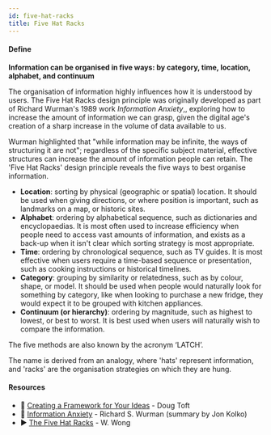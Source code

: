 ```yaml
---
id: five-hat-racks
title: Five Hat Racks
---
```


<!-- [![docs-source](https://img.shields.io/badge/SRC-UX%20Companion-blue)](https://play.google.com/store/apps/details?id=com.cyberduck.uxcompanion) -->

#### Define

**Information can be organised in five ways: by category, time, location, alphabet, and continuum**

The organisation of information highly influences how it is understood by users. The Five Hat Racks design principle was originally developed as part of Richard Wurman's 1989 work *Information Anxiety*,, exploring how to increase the amount of information we can grasp, given the digital age's creation of a sharp increase in the volume of data available to us.

Wurman highlighted that "while information may be infinite, the ways of structuring it are not"; regardless of the specific subject material, effective structures can increase the amount of information people can retain. The 'Five Hat Racks' design principle reveals the five ways to best organise information.

* **Location**: sorting by physical (geographic or spatial) location. It should be used when giving directions, or where position is important, such as landmarks on a map, or historic sites.
* **Alphabet**: ordering by alphabetical sequence, such as dictionaries and encyclopaedias. It is most often used to increase efficiency when people need to access vast amounts of information, and exists as a back-up when it isn't clear which sorting strategy is most appropriate.
* **Time**: ordering by chronological sequence, such as TV guides. It is most effective when users require a time-based sequence or presentation, such as cooking instructions or historical timelines.
* **Category**: grouping by similarity or relatedness, such as by colour, shape, or model. It should be used when people would naturally look for something by category, like when looking to purchase a new fridge, they would expect it to be grouped with kitchen appliances.
* **Continuum (or hierarchy)**: ordering by magnitude, such as highest to lowest, or best to worst. It is best used when users will naturally wish to compare the information.

The five methods are also known by the acronym ‘LATCH’.

The name is derived from an analogy, where 'hats' represent information, and 'racks' are the organisation strategies on which they are hung.

#### Resources

* 📃 [Creating a Framework for Your Ideas](https://dougtoft.net/2014/03/11/creating-a-framework-for-your-ideas/) - Doug Toft
* 📃 [ Information Anxiety](http://www.jonkolko.com/projectFiles/scad/IACT370_04_InformationAnxiety.pdf) - Richard S. Wurman (summary by Jon Kolko)
* ▶️ [The Five Hat Racks](https://www.youtube.com/watch?v=Tgi1JQGHENI) - W. Wong